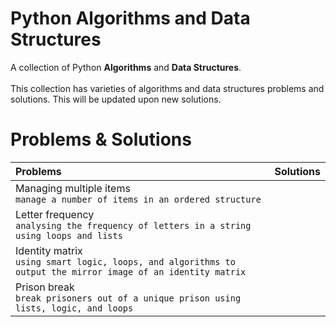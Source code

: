 # Python Algorithms and Data Structures
A collection of Python **Algorithms** and **Data Structures**.<br><br>
This collection has varieties of algorithms and data structures problems and solutions. This will be updated upon new solutions.<br>
# Problems & Solutions
| Problems | Solutions |
| :-------- | :--------- |
| Managing multiple items<br>`manage a number of items in an ordered structure` | |
| Letter frequency<br>`analysing the frequency of letters in a string using loops and lists` | |
| Identity matrix<br>`using smart logic, loops, and algorithms to output the mirror image of an identity matrix` | |
| Prison break<br>`break prisoners out of a unique prison using lists, logic, and loops` | |